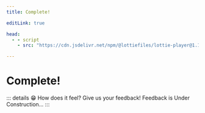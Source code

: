 ```yaml
---
title: Complete!

editLink: true

head:
  - - script
    - src: "https://cdn.jsdelivr.net/npm/@lottiefiles/lottie-player@1.1.1/dist/lottie-player.min.js"

---
```


# Complete!

<lottie-player v-pre src="/lottiefiles/complete.json"  background="transparent"  speed="1"  style="width: 100%;"    autoplay></lottie-player>

::: details 😁 How does it feel? Give us your feedback!
Feedback is Under Construction...
:::

